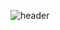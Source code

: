 ![header](https://capsule-render.vercel.app/api?type=wave&color=_hexcode#00B523&height=300&section=header&text=capsule%20render&fontSize=90)

